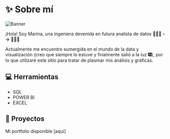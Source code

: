 # ✨ Sobre mí
![Banner](https://github.com/marina-95/marina-95/assets/144913530/6d9f03ae-c289-4682-818f-9d02e52846f0)

¡Hola! Soy Marina, una ingeniera devenida en futura analista de datos 👷🏻‍♀️ **-->** 👩🏻‍💻

Actualmente me encuentro sumergida en el mundo de la data y visualización (creo que siempre lo estuve y finalmente salió a la luz 🎆), por lo que utilizaré este sitio para tratar de plasmar mis análisis y gráficas.

## 💻 Herramientas
- SQL
- POWER BI
- EXCEL

## 💼 Proyectos
Mi portfolio disponible [aquí] 

